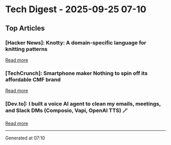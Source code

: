 # Tech Digest - 2025-09-25 07-10

## Top Articles

### [Hacker News]: Knotty: A domain-specific language for knitting patterns
[Read more](https://t0mpr1c3.github.io/knotty/index.html)

### [TechCrunch]: Smartphone maker Nothing to spin off its affordable CMF brand
[Read more](https://techcrunch.com/2025/09/24/smartphone-maker-nothing-to-spin-off-its-affordable-cmf-brand/)

### [Dev.to]: I built a voice AI agent to clean my emails, meetings, and Slack DMs (Composio, Vapi, OpenAI TTS) 🪄
[Read more](https://dev.to/composiodev/i-built-a-voice-ai-agent-to-clean-my-emails-meetings-and-slack-dms-composio-vapi-openai-tts-472b)


---
Generated at 07:10
